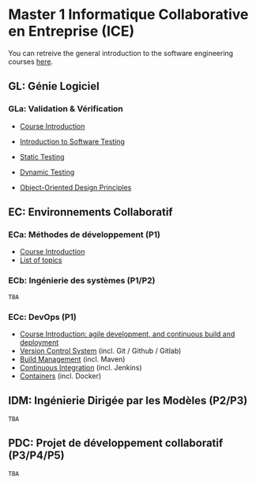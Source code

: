 # Master 1 Informatique Collaborative en Entreprise (ICE)

You can retreive the general introduction to the software engineering courses [here](./2017-18-personalintro-combemale.pdf).

## GL: Génie Logiciel

### GLa: Validation & Vérification

- [Course Introduction]()
- [Introduction to Software Testing]()
- [Static Testing]()
- [Dynamic Testing]()

- [Object-Oriented Design Principles]()

## EC: Environnements Collaboratif

### ECa: Méthodes de développement (P1)

- [Course Introduction]()
- [List of topics](./eca)

### ECb: Ingénierie des systèmes (P1/P2)

    TBA

### ECc: DevOps (P1)

- [Course Introduction: agile development, and continuous build and deployment]()
- [Version Control System]() (incl. Git / Github / Gitlab)
- [Build Management]() (incl. Maven)
- [Continuous Integration]() (incl. Jenkins)
- [Containers]() (incl. Docker)

## IDM: Ingénierie Dirigée par les Modèles (P2/P3)

    TBA

## PDC: Projet de développement collaboratif (P3/P4/P5)

    TBA


